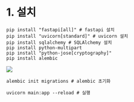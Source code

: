 
# 1. 설치
```
pip install "fastapi[all]" # fastapi 설치 
pip install "uvicorn[standard]" # uvicorn 설치
pip install sqlalchemy # SQLAlchemy 설치
pip install python-multipart
pip install "python-jose[cryptography]"
pip install alembic

```


![](https://i.imgur.com/DgeX2CX.png)


```
alembic init migrations # alembic 초기화

uvicorn main:app --reload # 실행

```

